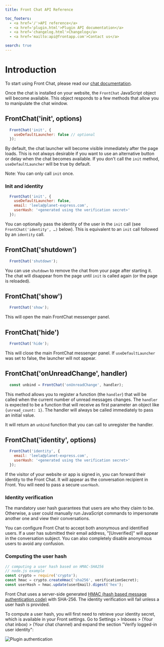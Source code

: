 ```yaml
---
title: Front Chat API Reference

toc_footers:
  - <a href='/'>API reference</a>
  - <a href='plugin.html'>Plugin API documentation</a>
  - <a href='changelog.html'>Changelog</a>
  - <a href='mailto:api@frontapp.com'>Contact us</a>

search: true
---
```


# Introduction

To start using Front Chat, please read our [chat documentation](https://community.frontapp.com/t/18kwzy/using-front-chat).

Once the chat is installed on your website, the `FrontChat` JavaScript object will become available. This object responds to a few methods that allow you to manipulate the chat window.

## FrontChat('init', options)

```javascript
  FrontChat('init', {
    useDefaultLauncher: false // optional
  });
```

By default, the chat launcher will become visible immediately after the page loads. This is not always desirable if you want to use an alternative button or delay when the chat becomes available. If you don't call the `init` method, `useDefaultLauncher` will be true by default.

Note: You can only call `init` once.

### Init and identity

```javascript
  FrontChat('init', {
    useDefaultLauncher: false,
    email: 'leela@planet-express.com',
    userHash: '<generated using the verification secret>'
  });
```

You can optionally pass the identity of the user in the `init` call (see `FrontChat('identity', …)` below). This is equivalent to an `init` call followed by an `identity` call.

## FrontChat('shutdown')

```javascript
  FrontChat('shutdown');
```

You can use `shutdown` to remove the chat from your page after starting it. The chat will disappear from the page until `init` is called again (or the page is reloaded).

## FrontChat('show')

```javascript
  FrontChat('show');
```

This will open the main FrontChat messenger panel.

## FrontChat('hide')

```javascript
  FrontChat('hide');
```

This will close the main FrontChat messenger panel. If `useDefaultLauncher` was set to false, the launcher will not appear.

## FrontChat('onUnreadChange', handler)

```javascript
  const unbind = FrontChat('onUnreadChange', handler);
```

This method allows you to register a function (the `handler`) that will be called when the current number of unread messages changes.
The `handler` is expected to be a function that will receive as first parameter an object like `{unread_count: 1}`. The handler will always be called immediately to pass an initial value.

It will return an `unbind` function that you can call to unregister the handler.

## FrontChat('identity', options)

```javascript
  FrontChat('identity', {
    email: 'leela@planet-express.com',
    userHash: '<generated using the verification secret>'
  });
```

If the visitor of your website or app is signed in, you can forward their identity to the Front Chat. It will appear as the conversation recipient in Front. You will need to pass a secure `userHash`.

### Identity verification

The mandatory user hash guarantees that users are who they claim to be. Otherwise, a user could manually run JavaScript commands to impersonate another one and view their conversations.

You can configure Front Chat to accept both anonymous and identified users. If a user has submitted their email address, "[Unverified]" will appear in the conversation subject. You can also completely disable anonymous users to avoid any confusion.

### Computing the user hash

```javascript
// computing a user hash based on HMAC-SHA256
// node.js example
const crypto = require('crypto');
const hmac = crypto.createHmac('sha256', verificationSecret);
const userHash = hmac.update(userEmail).digest('hex');
```

Front Chat uses a server-side generated [HMAC (hash based message authentication code)](https://en.wikipedia.org/wiki/HMAC) with SHA-256. The identity verification will fail unless a user hash is provided.

To compute a user hash, you will first need to retrieve your identity secret, which is available in your Front settings. Go to Settings > Inboxes > (Your chat inbox) > (Your chat channel) and expand the section "Verify logged-in user identity":

![Plugin authentication](chat-verified-settings.png)
